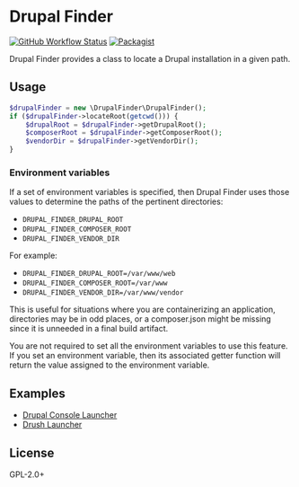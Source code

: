# Drupal Finder

[![GitHub Workflow Status](https://img.shields.io/github/workflow/status/webflo/drupal-finder/CI)](https://github.com/webflo/drupal-finder/actions/workflows/ci.yml)
[![Packagist](https://img.shields.io/packagist/v/webflo/drupal-finder.svg)](https://packagist.org/packages/webflo/drupal-finder)

Drupal Finder provides a class to locate a Drupal installation in a given path.

## Usage

```PHP
$drupalFinder = new \DrupalFinder\DrupalFinder();
if ($drupalFinder->locateRoot(getcwd())) {
    $drupalRoot = $drupalFinder->getDrupalRoot();
    $composerRoot = $drupalFinder->getComposerRoot();
    $vendorDir = $drupalFinder->getVendorDir();
}
```

### Environment variables

If a set of environment variables is specified, then Drupal Finder uses those
values to determine the paths of the pertinent directories:

- `DRUPAL_FINDER_DRUPAL_ROOT`
- `DRUPAL_FINDER_COMPOSER_ROOT`
- `DRUPAL_FINDER_VENDOR_DIR`

For example:

- `DRUPAL_FINDER_DRUPAL_ROOT=/var/www/web`
- `DRUPAL_FINDER_COMPOSER_ROOT=/var/www`
- `DRUPAL_FINDER_VENDOR_DIR=/var/www/vendor`

This is useful for situations where you are containerizing an application,
directories may be in odd places, or a composer.json might be missing since it
is unneeded in a final build artifact.

You are not required to set all the environment variables to use this
feature. If you set an environment variable, then its associated getter
function will return the value assigned to the environment variable.

## Examples

- [Drupal Console Launcher](https://github.com/hechoendrupal/drupal-console-launcher)
- [Drush Launcher](https://github.com/drush-ops/drush-launcher)

## License

GPL-2.0+
